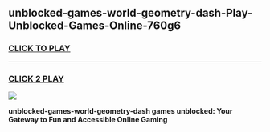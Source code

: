 
## unblocked-games-world-geometry-dash-Play-Unblocked-Games-Online-760g6
<h3>
<a href="https://premium76.site?title=unblocked-games-world-geometry-dash&ref=25A">CLICK TO PLAY</a></h3>
<hr>

<h3>
<a href="https://premium76.site?title=unblocked-games-world-geometry-dash&ref=25A">CLICK 2 PLAY</a>
  
</h3>

<a href="https://premium76.site?title=unblocked-games-world-geometry-dash&ref=25A"><img src="https://clearcache.store/games.png"></a>


**unblocked-games-world-geometry-dash games unblocked: Your Gateway to Fun and Accessible Online Gaming**
